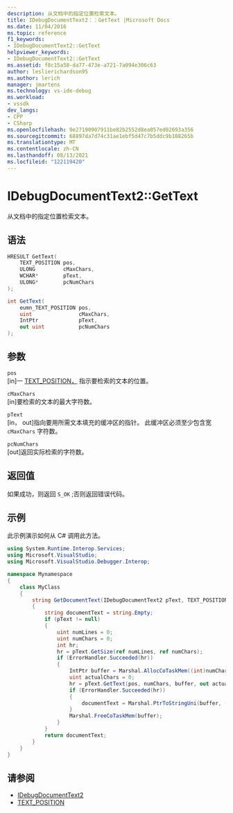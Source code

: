 ```yaml
---
description: 从文档中的指定位置检索文本。
title: IDebugDocumentText2：：GetText |Microsoft Docs
ms.date: 11/04/2016
ms.topic: reference
f1_keywords:
- IDebugDocumentText2::GetText
helpviewer_keywords:
- IDebugDocumentText2::GetText
ms.assetid: f8c15a58-da77-473e-a721-7a094e306c63
author: leslierichardson95
ms.author: lerich
manager: jmartens
ms.technology: vs-ide-debug
ms.workload:
- vssdk
dev_langs:
- CPP
- CSharp
ms.openlocfilehash: 9e27190907911be82b2552d8ea057ed02693a356
ms.sourcegitcommit: 68897da7d74c31ae1ebf5d47c7b5ddc9b108265b
ms.translationtype: MT
ms.contentlocale: zh-CN
ms.lasthandoff: 08/13/2021
ms.locfileid: "122119420"
---
```

# <a name="idebugdocumenttext2gettext"></a>IDebugDocumentText2::GetText
从文档中的指定位置检索文本。

## <a name="syntax"></a>语法

```cpp
HRESULT GetText(
    TEXT_POSITION pos,
    ULONG         cMaxChars,
    WCHAR*        pText,
    ULONG*        pcNumChars
);
```

```csharp
int GetText(
    eumn_TEXT_POSITION pos,
    uint               cMaxChars,
    IntPtr             pText,
    out uint           pcNumChars
);
```

## <a name="parameters"></a>参数
`pos`\
[in]一 [TEXT_POSITION，](../../../extensibility/debugger/reference/text-position.md) 指示要检索的文本的位置。

`cMaxChars`\
[in]要检索的文本的最大字符数。

`pText`\
[in， out]指向要用所需文本填充的缓冲区的指针。 此缓冲区必须至少包含宽 `cMaxChars` 字符数。

`pcNumChars`\
[out]返回实际检索的字符数。

## <a name="return-value"></a>返回值
如果成功，则返回 `S_OK` ;否则返回错误代码。

## <a name="example"></a>示例
此示例演示如何从 C# 调用此方法。

```csharp
using System.Runtime.Interop.Services;
using Microsoft.VisualStudio;
using Microsoft.VisualStudio.Debugger.Interop;

namespace Mynamespace
{
    class MyClass
    {
        string GetDocumentText(IDebugDocumentText2 pText, TEXT_POSITION pos)
        {
            string documentText = string.Empty;
            if (pText != null)
            {
                uint numLines = 0;
                uint numChars = 0;
                int hr;
                hr = pText.GetSize(ref numLines, ref numChars);
                if (ErrorHandler.Succeeded(hr))
                {
                    IntPtr buffer = Marshal.AllocCoTaskMem((int)numChars * sizeof(char));
                    uint actualChars = 0;
                    hr = pText.GetText(pos, numChars, buffer, out actualChars);
                    if (ErrorHandler.Succeeded(hr))
                    {
                        documentText = Marshal.PtrToStringUni(buffer, (int)actualChars);
                    }
                    Marshal.FreeCoTaskMem(buffer);
                }
            }
            return documentText;
        }
    }
}
```

## <a name="see-also"></a>请参阅
- [IDebugDocumentText2](../../../extensibility/debugger/reference/idebugdocumenttext2.md)
- [TEXT_POSITION](../../../extensibility/debugger/reference/text-position.md)
